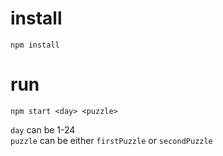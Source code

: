 # install
```
npm install
```

# run
```
npm start <day> <puzzle>
```
`day` can be 1-24  
`puzzle` can be either `firstPuzzle` or `secondPuzzle`
